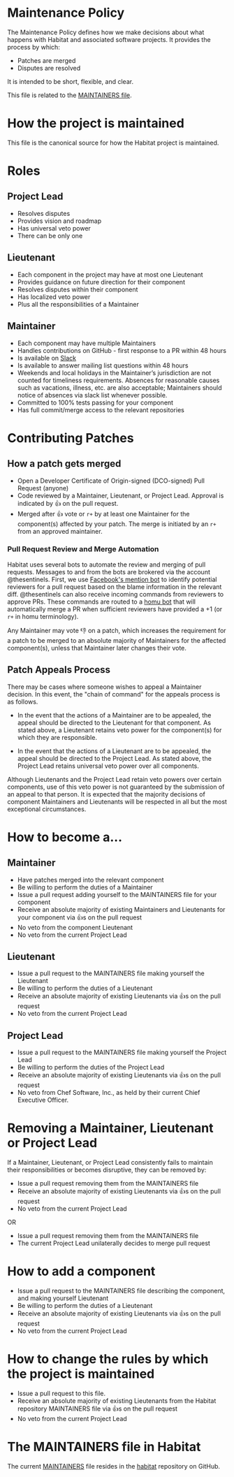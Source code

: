 
# Maintenance Policy

The Maintenance Policy defines how we make decisions about what happens with
Habitat and associated software projects. It provides the process by which:

* Patches are merged
* Disputes are resolved

It is intended to be short, flexible, and clear.

This file is related to the [MAINTAINERS
file](https://github.com/habitat-sh/habitat/blob/master/MAINTAINERS.md).

# How the project is maintained

This file is the canonical source for how the Habitat project is maintained.

# Roles

## Project Lead

* Resolves disputes
* Provides vision and roadmap
* Has universal veto power
* There can be only one

## Lieutenant

* Each component in the project may have at most one Lieutenant
* Provides guidance on future direction for their component
* Resolves disputes within their component
* Has localized veto power
* Plus all the responsibilities of a Maintainer

## Maintainer

* Each component may have multiple Maintainers
* Handles contributions on GitHub - first response to a PR within 48 hours
* Is available on [Slack](https://habitat-sh.slack.com/)
* Is available to answer mailing list questions within 48 hours
* Weekends and local holidays in the Maintainer’s jurisdiction are not counted
  for timeliness requirements. Absences for reasonable causes such as vacations,
  illness, etc. are also acceptable; Maintainers should notice of absences via
  slack list whenever possible.
* Committed to 100% tests passing for your component
* Has full commit/merge access to the relevant repositories

# Contributing Patches

## How a patch gets merged

* Open a Developer Certificate of Origin-signed (DCO-signed) Pull Request
  (anyone)
* Code reviewed by a Maintainer, Lieutenant, or Project Lead. Approval is
  indicated by :+1: on the pull request.
* Merged after :+1: vote or `r+` by at least one Maintainer for the component(s)
  affected by your patch.  The merge is initiated by an `r+` from an approved
  maintainer.

### Pull Request Review and Merge Automation

Habitat uses several bots to automate the review and merging of pull requests.
Messages to and from the bots are brokered via the account @thesentinels. First,
we use [Facebook's mention bot](https://github.com/facebook/mention-bot) to
identify potential reviewers for a pull request based on the blame information
in the relevant diff. @thesentinels can also receive incoming commands from
reviewers to approve PRs. These commands are routed to a [homu
bot](https://github.com/barosl/homu) that will automatically merge a PR when
sufficient reviewers have provided a +1 (or `r+` in homu terminology).

Any Maintainer may vote :-1: on a patch, which increases the requirement for a
patch to be merged to an absolute majority of Maintainers for the affected
component(s), unless that Maintainer later changes their vote.

## Patch Appeals Process

There may be cases where someone wishes to appeal a Maintainer decision. In this
event, the "chain of command" for the appeals process is as follows.

* In the event that the actions of a Maintainer are to be appealed, the appeal
  should be directed to the Lieutenant for that component. As stated above, a
  Lieutenant retains veto power for the component(s) for which they are
  responsible.

* In the event that the actions of a Lieutenant are to be appealed, the appeal
  should be directed to the Project Lead. As stated above, the Project Lead
  retains universal veto power over all components.

Although Lieutenants and the Project Lead retain veto powers over certain
components, use of this veto power is not guaranteed by the submission of an
appeal to that person. It is expected that the majority decisions of component
Maintainers and Lieutenants will be respected in all but the most exceptional
circumstances.

# How to become a...

## Maintainer

* Have patches merged into the relevant component
* Be willing to perform the duties of a Maintainer
* Issue a pull request adding yourself to the MAINTAINERS file for your
  component
* Receive an absolute majority of existing Maintainers and Lieutenants for your
  component via :+1:s on the pull request
* No veto from the component Lieutenant
* No veto from the current Project Lead

## Lieutenant

* Issue a pull request to the MAINTAINERS file making yourself the Lieutenant
* Be willing to perform the duties of a Lieutenant
* Receive an absolute majority of existing Lieutenants via :+1:s on the pull
  request
* No veto from the current Project Lead

## Project Lead

* Issue a pull request to the MAINTAINERS file making yourself the Project Lead
* Be willing to perform the duties of the Project Lead
* Receive an absolute majority of existing Lieutenants via :+1:s on the pull
  request
* No veto from Chef Software, Inc., as held by their current Chief Executive
  Officer.

# Removing a Maintainer, Lieutenant or Project Lead

If a Maintainer, Lieutenant, or Project Lead consistently fails to maintain
their responsibilities or becomes disruptive, they can be removed by:

* Issue a pull request removing them from the MAINTAINERS file
* Receive an absolute majority of existing Lieutenants via :+1:s on the pull
  request
* No veto from the current Project Lead

OR

* Issue a pull request removing them from the MAINTAINERS file
* The current Project Lead unilaterally decides to merge pull request

# How to add a component

* Issue a pull request to the MAINTAINERS file describing the component, and
  making yourself Lieutenant
* Be willing to perform the duties of a Lieutenant
* Receive an absolute majority of existing Lieutenants via :+1:s on the pull
  request
* No veto from the current Project Lead

# How to change the rules by which the project is maintained

* Issue a pull request to this file.
* Receive an absolute majority of existing Lieutenants from the Habitat
  repository MAINTAINERS file via :+1:s on the pull request
* No veto from the current Project Lead

# The MAINTAINERS file in Habitat

The current
[MAINTAINERS](https://github.com/habitat-sh/habitat/blob/master/MAINTAINERS.md)
file resides in the [habitat](https://github.com/habitat-sh/habitat/) repository
on GitHub.

